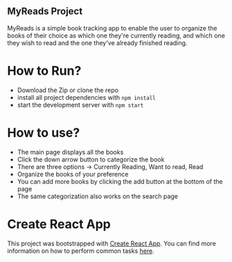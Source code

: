 ## MyReads Project

MyReads is a simple book tracking app to enable the user to organize the books of their choice as which one they're currently reading, and which one they wish to read and the one they've already finished reading.

# How to Run? 

* Download the Zip or clone the repo
* install all project dependencies with `npm install`
* start the development server with `npm start`

# How to use?

* The main page displays all the books
* Click the down arrow button to categorize the book
* There are three options -> Currently Reading, Want to read, Read
* Organize the books of your preference
* You can add more books by clicking the add button at the bottom of the page
* The same categorization also works on the search page

# Create React App

This project was bootstrapped with [Create React App](https://github.com/facebookincubator/create-react-app). You can find more information on how to perform common tasks [here](https://github.com/facebookincubator/create-react-app/blob/master/packages/react-scripts/template/README.md).
